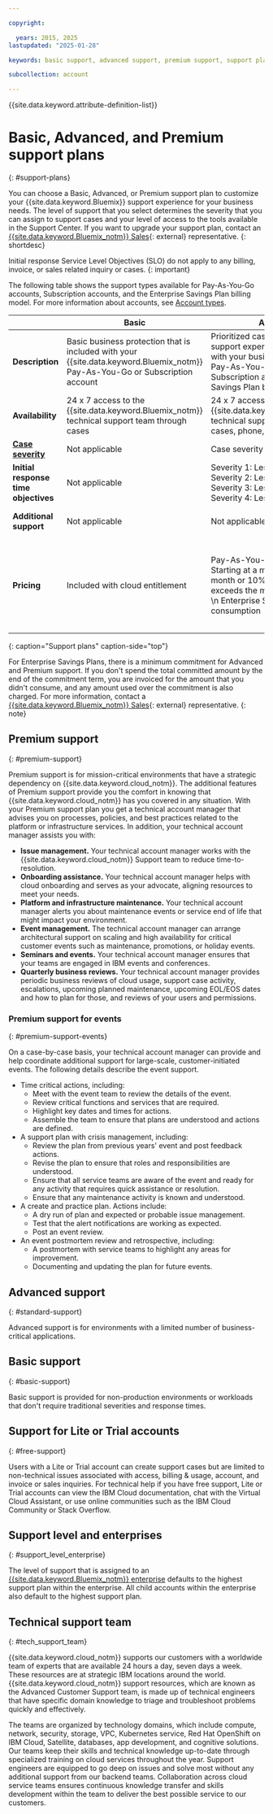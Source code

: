 ```yaml
---

copyright:

  years: 2015, 2025
lastupdated: "2025-01-28"

keywords: basic support, advanced support, premium support, support plans, free technical support, response time

subcollection: account

---
```


{{site.data.keyword.attribute-definition-list}}

# Basic, Advanced, and Premium support plans
{: #support-plans}

You can choose a Basic, Advanced, or Premium support plan to customize your {{site.data.keyword.Bluemix}} support experience for your business needs. The level of support that you select determines the severity that you can assign to support cases and your level of access to the tools available in the Support Center.  If you want to upgrade your support plan, contact an [{{site.data.keyword.Bluemix_notm}} Sales](https://www.ibm.com/cloud?contactmodule){: external} representative.
{: shortdesc}

Initial response Service Level Objectives (SLO) do not apply to any billing, invoice, or sales related inquiry or cases.
{: important}

The following table shows the support types available for Pay-As-You-Go accounts, Subscription accounts, and the Enterprise Savings Plan billing model. For more information about accounts, see [Account types](/docs/account?topic=account-accounts).


|             | Basic         | Advanced         | Premium         |
|-------------|---------------|------------------|-----------------|
| **Description** | Basic business protection that is included with your {{site.data.keyword.Bluemix_notm}} Pay-As-You-Go or Subscription account | Prioritized case handling and support experience that is aligned with your business needs for your Pay-As-You-Go account, Subscription account, or Enterprise Savings Plan billing model | Client engagement that is aligned with your business outcomes to accelerate time-to-value for your Pay-As-You-Go account, Subscription account, or Enterprise Savings Plan billing model |
| **Availability** |  24 x 7 access to the {{site.data.keyword.Bluemix_notm}} technical support team through cases | 24 x 7 access to the {{site.data.keyword.Bluemix_notm}} technical support team through cases, phone, and chat | 24 x 7 access to the {{site.data.keyword.Bluemix_notm}} technical support team through cases, phone, and chat |
| **[Case severity](/docs/account?topic=account-support-case-severity)** | Not applicable | Case severity ranking available | Case severity ranking available |
| **Initial response time objectives** | Not applicable | Severity 1: Less than one hour  \n Severity 2: Less than two hours  \n Severity 3: Less than four hours  \n Severity 4: Less than eight hours | Severity 1: Less than 15 minutes  \n Severity 2: Less than one hour  \n Severity 3: Less than two hours  \n Severity 4: Less than four hours |
| **Additional support**               | Not applicable | Not applicable | Technical Account Manager assigned  \n Quarterly business reviews  \n Access to experts |
| **Pricing**  | Included with cloud entitlement | Pay-As-You-Go and Subscription: Starting at a minimum USD 200 per month or 10% of consumption if it exceeds the monthly starting price  \n Enterprise Savings Plan: 10% of consumption | Pay-As-You-Go and Subscription: Starting at a minimum of USD 10,000 per month or 10% of consumption if it exceeds the monthly starting price  \n Enterprise Savings Plan: 10% of consumption. For more information about support pricing, see [Viewing your support costs](/docs/account?topic=account-support).|
{: caption="Support plans" caption-side="top"}

For Enterprise Savings Plans, there is a minimum commitment for Advanced and Premium support. If you don't spend the total committed amount by the end of the commitment term, you are invoiced for the amount that you didn't consume, and any amount used over the commitment is also charged. For more information, contact a [{{site.data.keyword.Bluemix_notm}} Sales](https://www.ibm.com/cloud?contactmodule){: external} representative.
{: note}


## Premium support
{: #premium-support}

Premium support is for mission-critical environments that have a strategic dependency on {{site.data.keyword.cloud_notm}}. The additional features of Premium support provide you the comfort in knowing that {{site.data.keyword.cloud_notm}} has you covered in any situation. With your Premium support plan you get a technical account manager that advises you on processes, policies, and best practices related to the platform or infrastructure services. In addition, your technical account manager assists you with:

* **Issue management.** Your technical account manager works with the {{site.data.keyword.cloud_notm}} Support team to reduce time-to-resolution.
* **Onboarding assistance.** Your technical account manager helps with cloud onboarding and serves as your advocate, aligning resources to meet your needs.
* **Platform and infrastructure maintenance.** Your technical account manager alerts you about maintenance events or service end of life that might impact your environment.
* **Event management.** The technical account manager can arrange architectural support on scaling and high availability for critical customer events such as maintenance, promotions, or holiday events.
* **Seminars and events.** Your technical account manager ensures that your teams are engaged in IBM events and conferences.
* **Quarterly business reviews.** Your technical account manager provides periodic business reviews of cloud usage, support case activity, escalations, upcoming planned maintenance, upcoming EOL/EOS dates and how to plan for those, and reviews of your users and permissions.

### Premium support for events
{: #premium-support-events}

On a case-by-case basis, your technical account manager can provide and help coordinate additional support for large-scale, customer-initiated events. The following details describe the event support.

* Time critical actions, including:
   * Meet with the event team to review the details of the event.
   * Review critical functions and services that are required.
   * Highlight key dates and times for actions.
   * Assemble the team to ensure that plans are understood and actions are defined.
* A support plan with crisis management, including:
   * Review the plan from previous years' event and post feedback actions.
   * Revise the plan to ensure that roles and responsibilities are understood.
   * Ensure that all service teams are aware of the event and ready for any activity that requires quick assistance or resolution.
   * Ensure that any maintenance activity is known and understood.
* A create and practice plan. Actions include:
   * A dry run of plan and expected or probable issue management.
   * Test that the alert notifications are working as expected.
   * Post an event review.
* An event postmortem review and retrospective, including:
   * A postmortem with service teams to highlight any areas for improvement.
   * Documenting and updating the plan for future events.


## Advanced support
{: #standard-support}

Advanced support is for environments with a limited number of business-critical applications.


## Basic support
{: #basic-support}

Basic support is provided for non-production environments or workloads that don't require traditional severities and response times.

## Support for Lite or Trial accounts
{: #free-support}

Users with a Lite or Trial account can create support cases but are limited to non-technical issues associated with access, billing & usage, account, and invoice or sales inquiries.  For technical help if you have free support, Lite or Trial accounts can view the IBM Cloud documentation, chat with the Virtual Cloud Assistant, or use online communities such as the IBM Cloud Community or Stack Overflow.

## Support level and enterprises
{: #support_level_enterprise}

The level of support that is assigned to an [{{site.data.keyword.Bluemix_notm}} enterprise](/docs/enterprise-management?topic=enterprise-management-what-is-enterprise) defaults to the highest support plan within the enterprise. All child accounts within the enterprise also default to the highest support plan.

## Technical support team
{: #tech_support_team}

{{site.data.keyword.cloud_notm}} supports our customers with a worldwide team of experts that are available 24 hours a day, seven days a week. These resources are at strategic IBM locations around the world. {{site.data.keyword.cloud_notm}} support resources, which are known as the Advanced Customer Support team, is made up of technical engineers that have specific domain knowledge to triage and troubleshoot problems quickly and effectively.

The teams are organized by technology domains, which include compute, network, security, storage, VPC, Kubernetes service, Red Hat OpenShift on IBM Cloud, Satellite, databases, app development, and cognitive solutions. Our teams keep their skills and technical knowledge up-to-date through specialized training on cloud services throughout the year. Support engineers are equipped to go deep on issues and solve most without any additional support from our backend teams. Collaboration across cloud service teams ensures continuous knowledge transfer and skills development within the team to deliver the best possible service to our customers.

